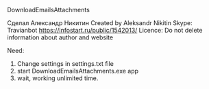 DownloadEmailsAttachments

Сделал Александр Никитин
Created by Aleksandr Nikitin
Skype: Travianbot
https://infostart.ru/public/1542013/
Licence: Do not delete information about author and website

Need:
1. Change settings in settings.txt file
2. start DownloadEmailsAttachments.exe app
3. wait, working unlimited time.

